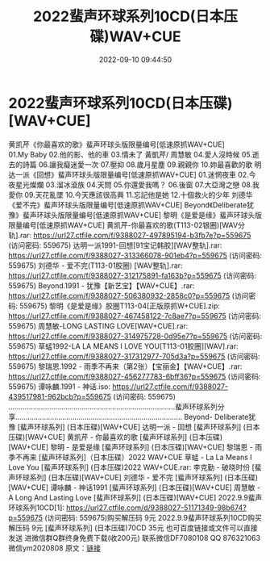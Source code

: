 ﻿---
title: 2022蜚声环球系列10CD(日本压碟)WAV+CUE
date: 2022-09-10 09:44:50
categories: 新碟专辑、稀有等精品
tags: 华语中文
---
# 2022蜚声环球系列10CD(日本压碟)[WAV+CUE]

黄凯芹《你最喜欢的歌》蜚声环球头版限量编号[低速原抓WAV+CUE]
01.My Baby
02.他的影、他的車
03.情未了 黃凱芹/
周慧敏
04.愛人沒時候
05.逝去的詩篇
06.讓我癡迷愛一次
07.壓抑
08.歲月星塵
09.親親你
10.妳最喜歡的歌
明达一派《回想》蜚声环球头版限量编号[低速原抓WAV+CUE]
01.迷惘夜車
02.今夜星光燦爛
03.溜冰滾族
04.天問
05.你還愛我嗎？
06.後窗
07.大亞灣之戀
08.我愛你
09.天花亂墜
10.今天應該很高興
11.忘記他是她
12.十個救火的少年
刘德华《爱不完》蜚声环球头版限量编号[低速原抓WAV+CUE]
Beyond《Deliberate犹豫》蜚声环球头版限量编号[低速原抓WAV+CUE]
黎明《是爱是缘》蜚声环球头版限量编号[低速原抓WAV+CUE]
黄凯芹-你最喜欢的歌(T113-02银圈)[WAV分轨].rar:
https://url27.ctfile.com/f/9388027-497895194-b3fb7e?p=559675
(访问密码: 559675)
达明一派1991-回想[91宝记韩胶][WAV整轨].rar: https://url27.ctfile.com/f/9388027-313366078-901eb4?p=559675
(访问密码: 559675)
刘德华 - 爱不完(T113-01胶圈) [WAV整轨].rar: https://url27.ctfile.com/f/9388027-312175891-fa163b?p=559675
(访问密码: 559675)
Beyond.1991 - 犹豫【新艺宝】【WAV+CUE】.rar: https://url27.ctfile.com/f/9388027-506380932-2858c0?p=559675
(访问密码: 559675)
黎明《是爱是缘》胶圈T113-04[正版原抓W+CUE].zip: https://url27.ctfile.com/f/9388027-467458122-7c8ae7?p=559675
(访问密码: 559675)
周慧敏-LONG LASTING LOVE[WAV+CUE].rar: https://url27.ctfile.com/f/9388027-314975728-0d95e7?p=559675
(访问密码: 559675)
草蜢1992-LA LA MEANS I LOVE
YOU[T113-01胶圈][WAV].rar: https://url27.ctfile.com/f/9388027-317312977-705d3a?p=559675
(访问密码: 559675)
黎瑞恩.1992 - 雨季不再来（第2张）【宝丽金】【WAV+CUE】.rar: https://url27.ctfile.com/f/9388027-456277783-6bff36?p=559675
(访问密码: 559675)
谭咏麟.1991 - 神话.iso: https://url27.ctfile.com/f/9388027-439517981-962bcb?p=559675
(访问密码: 559675)
..................................................................................蜚声环球系列分享..................................................................................
Beyond- Deliberate犹豫 [蜚声环球系列] (日本压碟)[WAV+CUE]
达明一派 - 回想 [蜚声环球系列] (日本压碟)[WAV+CUE]
黄凯芹 - 你最喜欢的歌 [蜚声环球系列] (日本压碟)[WAV+CUE]
黎明 - 是爱是缘 [蜚声环球系列] (日本压碟)[WAV+CUE]
黎瑞恩 - 雨季不再来 [蜚声环球系列]（日本压碟）2022 WAV+CUE
草蜢 - La La Means I Love You [蜚声环球系列] (日本压碟)2022 WAV+CUE.rar:
李克勤 - 破晓时份 [蜚声环球系列] (日本压碟)[WAV+CUE]
刘德华 - 爱不完 [蜚声环球系列] (日本压碟)[WAV+CUE]
谭咏麟 - 神话1991 [蜚声环球系列] (日本压碟)[WAV+CUE]
周慧敏 - A Long And Lasting Love [蜚声环球系列] (日本压碟)[WAV+CUE]
2022.9.9蜚声环球系列10CD[1]: https://url27.ctfile.com/d/9388027-51171349-98b674?p=559675
(访问密码: 559675)购买解压码 9元
2022.9.9蜚声环球系列10CD购买解压码 9元
[蜚声环球系列] (日本压碟)70CD 35元
也可百度链接或文件可以直接发送
进微信群Q群终身免费下载(收200元)
联系微信DF7080108 QQ 876321063
微信ym2020808
原文：[链接](https://blog.sina.com.cn/s/blog_1647c7e7601030zc6.html)